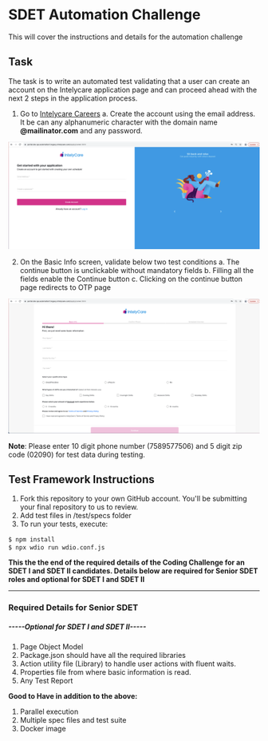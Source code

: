 # SDET Automation Challenge

This will cover the instructions and details for the automation challenge

## Task
The task is to write an automated test validating that a user can create an account on the Intelycare application page and can proceed ahead with the next 2 steps in the application process.

1. Go to [Intelycare Careers](https://portal.dev.qa.automation1.legacy.intelycare.com/apply/career.html)
    a. Create the account using the email address. It be can any alphanumeric character with the domain name **@mailinator.com** and any password. 
    
![login page](./readme-resources/intelycare-careers.png)

2. On the Basic Info screen, validate below two test conditions
    a. The continue button is unclickable without mandatory fields
    b. Filling all the fields enable the Continue button
    c. Clicking on the continue button page redirects to OTP page 

![basic info page](./readme-resources/basic-info.png)

**Note**: Please enter 10 digit phone number (7589577506) and 5 digit zip code (02090) for test data during testing.

## Test Framework Instructions

1. Fork this repository to your own GitHub account. You'll be submitting your final repository to us to review.
2. Add test files in /test/specs folder
3. To run your tests, execute: 
```
$ npm install
$ npx wdio run wdio.conf.js
```

**This the the end of the required details of the Coding Challenge for an SDET I and SDET II candidates. Details below are required for Senior SDET roles and optional for SDET I and SDET II**

***
### Required Details for Senior SDET
##### -----Optional for SDET I and SDET II-----

1. Page Object Model 
2. Package.json should have all the required libraries
3. Action utility file (Library) to handle user actions with fluent waits. 
4. Properties file from where basic information is read. 
5. Any Test Report 

**Good to Have in addition to the above:**
1. Parallel execution
2. Multiple spec files and test suite
3. Docker image